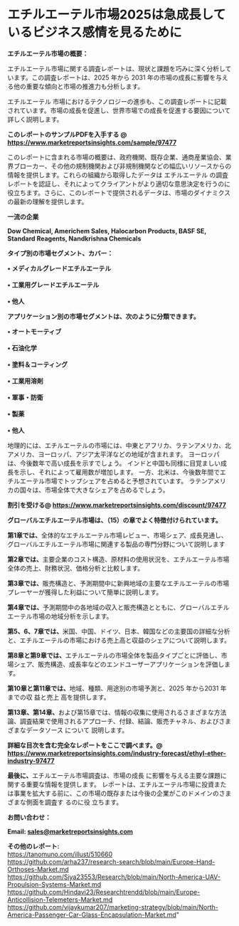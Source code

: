 # エチルエーテル市場2025は急成長しているビジネス感情を見るために

<strong><b>エチルエーテル市場の概要：</b></strong>

エチルエーテル市場に関する調査レポートは、現状と課題を巧みに深く分析しています。この調査レポートは、2025 年から 2031 年の市場の成長に影響を与える他の重要な傾向と市場の推進力も分析します。

エチルエーテル 市場におけるテクノロジーの進歩も、この調査レポートに記載されています。市場の成長を促進し、世界市場での成長を促進する要因について詳しく説明します。

<strong>このレポートのサンプルPDFを入手する @ <a href=https://www.marketreportsinsights.com/sample/97477>https://www.marketreportsinsights.com/sample/97477</a></strong>

このレポートに含まれる市場の概要は、政府機関、既存企業、通商産業協会、業界ブローカー、その他の規制機関および非規制機関などの幅広いリソースからの情報を提供します。これらの組織から取得したデータは エチルエーテル の調査レポートを認証し、それによってクライアントがより適切な意思決定を行うのに役立ちます。さらに、このレポートで提供されるデータは、市場のダイナミクスの最新の理解を提供します。

<strong>一流の企業</strong>

<strong><b>Dow Chemical, Americhem Sales, Halocarbon Products, BASF SE, Standard Reagents, Nandkrishna Chemicals</b></strong>

<strong><b>タイプ別の市場セグメント、カバー：</b></strong>

<strong>• メディカルグレードエチルエーテル<br><br>• 工業用グレードエチルエーテル<br><br>• 他人</strong>

<strong><b>アプリケーション別の市場セグメントは、次のように分類できます。</b></strong>

<strong>• オートモーティブ<br><br>• 石油化学<br><br>• 塗料＆コーティング<br><br>• 工業用溶剤<br><br>• 軍事・防衛<br><br>• 製薬<br><br>• 他人</strong>

 地理的には、エチルエーテルの市場には、中東とアフリカ、ラテンアメリカ、北アメリカ、ヨーロッパ、アジア太平洋などの地域が含まれます。 ヨーロッパは、今後数年で高い成長を示すでしょう。 インドと中国も同様に目覚ましい成長を示し、それによって雇用数が増加します。 一方、北米は、今後数年間でエチルエーテル市場でトップシェアを占めると予想されています。 ラテンアメリカの国々は、市場全体で大きなシェアを占めるでしょう。

<strong>割引を受ける@ <a href=https://www.marketreportsinsights.com/discount/97477>https://www.marketreportsinsights.com/discount/97477</a></strong>

<strong><b>グローバルエチルエーテル市場は、（15）の章でよく特徴付けられています。</b></strong>

<strong><b>第</b></strong><strong><b>1章では、</b></strong>全体的なエチルエーテル市場レビュー、市場シェア、成長見通し、グローバルエチルエーテル市場に関連する製品の専門分野について説明します

<strong><b>第2章では、</b></strong>主要企業のコスト構造、原材料の使用状況を、エチルエーテル市場全体の売上、財務状況、価格分析と比較します。

<strong><b>第3章では、</b></strong>販売構造と、予測期間中に新興地域の主要なエチルエーテルの市場プレーヤーが獲得した利益について簡単に説明します。

<strong><b>第4章では、</b></strong>予測期間中の各地域の収入と販売構造とともに、グローバルエチルエーテル市場の地域分析を示します。

<strong><b>第5、6、7章では、</b></strong>米国、中国、ドイツ、日本、韓国などの主要国の詳細な分析と、エチルエーテルの市場における売上高と収益のシェアについて説明します。

<strong><b>第8章と第9章では、</b></strong>エチルエーテルの市場全体を製品タイプごとに評価し、市場シェア、販売構造、成長率などのエンドユーザーアプリケーションを評価します。

<strong><b>第10章と第11章では、</b></strong>地域、種類、用途別の市場予測と、2025 年から2031 年までの収 益と売上 高を提供します。

<strong><b>第13章、第14章、</b></strong>および第15章では、情報の収集に使用されるさまざまな方法論、調査結果で使用されるアプローチ、付録、結論、販売チャネル、およびさまざまなデータソース について 説明します。

<strong>詳細な目次を含む完全なレポートをここで調べます。@ <a href=https://www.marketreportsinsights.com/industry-forecast/ethyl-ether-industry-97477>https://www.marketreportsinsights.com/industry-forecast/ethyl-ether-industry-97477</a></strong>

<strong><b>最後に、</b></strong>エチルエーテル市場調査は、市場の成長 に影響を</a>与える主要な課題に関する重要な情報を提供します。 レポートは、エチルエーテル市場に投資または事業を拡大する前に、この市場の既存または今後の企業がこのドメインのさまざまな側面を調査す るのに役 立ちます。

<strong><b>お問い合わせ：</b></strong>

<strong>Email: </strong><a href=mailto:sales@marketreportsinsights.com><strong>sales@marketreportsinsights.com</strong></a>

<strong>その他のレポート:</strong>
<br>
<a href=https://tanomuno.com/illust/510660>https://tanomuno.com/illust/510660</a>
<br>
<a href=https://github.com/arha237/research-search/blob/main/Europe-Hand-Orthoses-Market.md>https://github.com/arha237/research-search/blob/main/Europe-Hand-Orthoses-Market.md</a>
<br>
<a href=https://github.com/Siya23553/Research/blob/main/North-America-UAV-Propulsion-Systems-Market.md>https://github.com/Siya23553/Research/blob/main/North-America-UAV-Propulsion-Systems-Market.md</a>
<br>
<a href=https://github.com/Hindavi23/Researchtrendd/blob/main/Europe-Anticollision-Telemeters-Market.md>https://github.com/Hindavi23/Researchtrendd/blob/main/Europe-Anticollision-Telemeters-Market.md</a>
<br>
<a href=https://github.com/vijaykumar207/marketing-strategy/blob/main/North-America-Passenger-Car-Glass-Encapsulation-Market.md>https://github.com/vijaykumar207/marketing-strategy/blob/main/North-America-Passenger-Car-Glass-Encapsulation-Market.md</a>"
